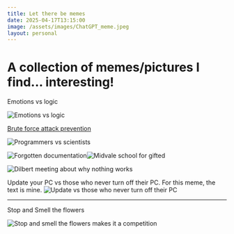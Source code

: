 ```yaml
---
title: Let there be memes
date: 2025-04-17T13:15:00
image: /assets/images/ChatGPT_meme.jpeg
layout: personal
---
```

# A collection of memes/pictures I find... interesting!

Emotions vs logic

![Emotions vs logic](/assets/images/EmotionvsLogic.jpeg "Emotions vs logic")

[Brute force attack prevention](/assets/images/Brute%20force%20attack%20meme.png "Brute force attack prevention")

![Programmers vs scientists](/assets/images/dontTouchitMeme.jpg "Programmers vs scientists")

![Forgotten documentation](/assets/images/ChatGPT_meme.jpeg "Forgotten documentation")![Midvale school for gifted](/assets/images/justNeedToPush.png "Midvale school for gifted")

![Dilbert meeting about why nothing works](/assets/images/1709511653400.jpg "Dilbert meeting about why nothing works")

Update your PC vs those who never turn off their PC. For this meme, the text is mine.
![Update vs those who never turn off their PC](/assets/images/meme_never_update_pc.png "Update vs those who never turn off their PC")

----

Stop and Smell the flowers

![Stop and smell the flowers makes it a competition](/assets/images/smellTheFlowers.jpeg "Stop and smell the flowers makes it a competition")
